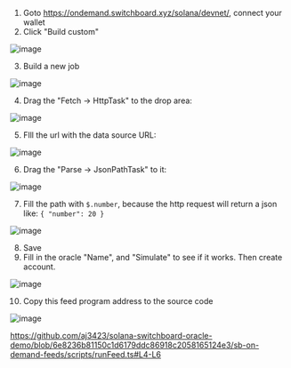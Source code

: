1. Goto https://ondemand.switchboard.xyz/solana/devnet/, connect your wallet
2. Click "Build custom"

  ![image](https://github.com/user-attachments/assets/938cd9ff-5f97-4084-b3c6-89478183cd11)

3. Build a new job

  ![image](https://github.com/user-attachments/assets/8744d007-3dce-4283-85fd-b89858720a12)

4. Drag the "Fetch -> HttpTask" to the drop area:

  ![image](https://github.com/user-attachments/assets/9848cdb8-06ec-40a9-b8f0-76db3b7758bd)

5. Flll the url with the data source URL:

  ![image](https://github.com/user-attachments/assets/145af74e-5969-4758-9ad7-0ab5b60adcef)

6. Drag the "Parse -> JsonPathTask" to it:

  ![image](https://github.com/user-attachments/assets/663e4bbd-e377-4e4a-9e57-d3031e36473e)

7. Fill the path with `$.number`, because the http request will return a json like: `{ "number": 20 }`

  ![image](https://github.com/user-attachments/assets/ed674910-6299-49ec-803b-656cbdd532d2)

8. Save
9. Fill in the oracle "Name", and "Simulate" to see if it works. Then create account.

  ![image](https://github.com/user-attachments/assets/02d5c69b-c2d4-4556-99bf-297ed6e78fdd)

10. Copy this feed program address to the source code

![image](https://github.com/user-attachments/assets/be4226d3-3490-479a-ad0f-0505a05b5898)

https://github.com/aj3423/solana-switchboard-oracle-demo/blob/6e8236b81150c1d6179ddc86918c2058165124e3/sb-on-demand-feeds/scripts/runFeed.ts#L4-L6
